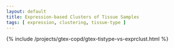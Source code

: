 ```yaml
---
layout: default
title: Expression-based Clusters of Tissue Samples
tags: [ expression, clustering, tissue-type ]
---
```


{% include /projects/gtex-copd/gtex-tistype-vs-exprclust.html %}
